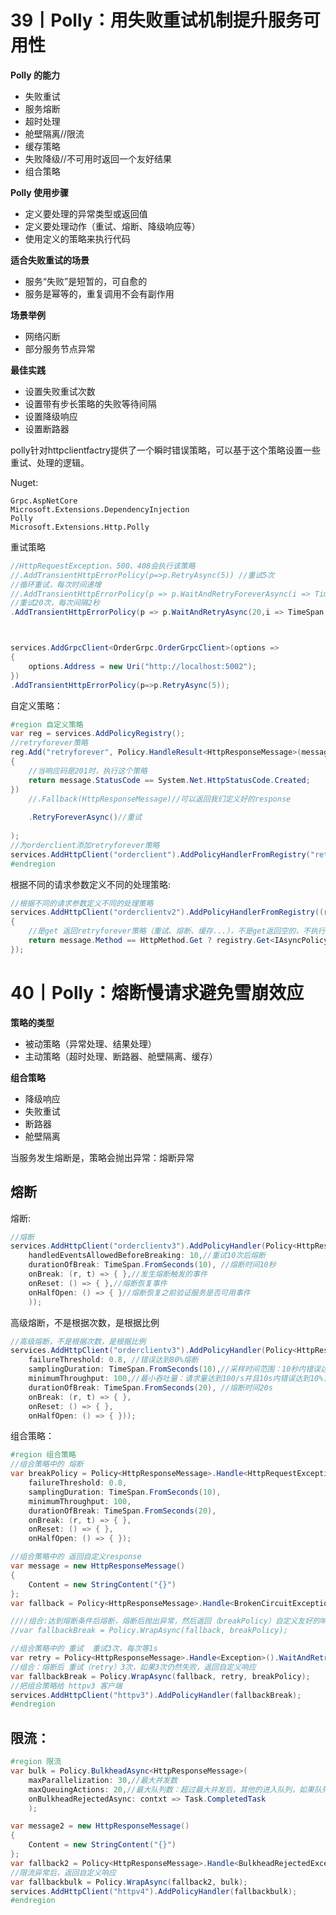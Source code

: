 # 39丨Polly：用失败重试机制提升服务可用性

**Polly 的能力**
- 失败重试
- 服务熔断
- 超时处理
- 舱壁隔离//限流
- 缓存策略
- 失败降级//不可用时返回一个友好结果
- 组合策略

**Polly 使用步骤**
- 定义要处理的异常类型或返回值
- 定义要处理动作（重试、熔断、降级响应等）
- 使用定义的策略来执行代码

**适合失败重试的场景**
- 服务“失败”是短暂的，可自愈的
- 服务是幂等的，重复调用不会有副作用

**场景举例**
- 网络闪断
- 部分服务节点异常

**最佳实践**
- 设置失败重试次数
- 设置带有步长策略的失败等待间隔
- 设置降级响应
- 设置断路器

polly针对httpclientfactry提供了一个瞬时错误策略，可以基于这个策略设置一些重试、处理的逻辑。  

Nuget:
```
Grpc.AspNetCore
Microsoft.Extensions.DependencyInjection
Polly
Microsoft.Extensions.Http.Polly
```

重试策略
```c#
//HttpRequestException、500、408会执行该策略 
//.AddTransientHttpErrorPolicy(p=>p.RetryAsync(5)) //重试5次
//循环重试，每次时间递增
//.AddTransientHttpErrorPolicy(p => p.WaitAndRetryForeverAsync(i => TimeSpan.FromSeconds(i * 3)))
//重试20次，每次间隔2秒
.AddTransientHttpErrorPolicy(p => p.WaitAndRetryAsync(20,i => TimeSpan.FromSeconds(2)))



services.AddGrpcClient<OrderGrpc.OrderGrpcClient>(options =>
{
    options.Address = new Uri("http://localhost:5002");
})
.AddTransientHttpErrorPolicy(p=>p.RetryAsync(5));
```

自定义策略：
```c#
#region 自定义策略
var reg = services.AddPolicyRegistry();
//retryforever策略
reg.Add("retryforever", Policy.HandleResult<HttpResponseMessage>(message =>
{
    //当响应码是201时，执行这个策略
    return message.StatusCode == System.Net.HttpStatusCode.Created;
})
    //.Fallback(HttpResponseMessage)//可以返回我们定义好的response
    
    .RetryForeverAsync()//重试
    
);
//为orderclient添加retryforever策略
services.AddHttpClient("orderclient").AddPolicyHandlerFromRegistry("retryforever"); 
#endregion
```


根据不同的请求参数定义不同的处理策略:  
```c#
//根据不同的请求参数定义不同的处理策略
services.AddHttpClient("orderclientv2").AddPolicyHandlerFromRegistry((registry, message) =>
{
    //是get 返回retryforever策略（重试、熔断、缓存...），不是get返回空的，不执行任何策略
    return message.Method == HttpMethod.Get ? registry.Get<IAsyncPolicy<HttpResponseMessage>>("retryforever") : Policy.NoOpAsync<HttpResponseMessage>();
});
```
# 40丨Polly：熔断慢请求避免雪崩效应

**策略的类型**
- 被动策略（异常处理、结果处理）
- 主动策略（超时处理、断路器、舱壁隔离、缓存）

**组合策略**
- 降级响应
- 失败重试
- 断路器
- 舱壁隔离

当服务发生熔断是，策略会抛出异常：熔断异常

## 熔断
熔断:  
```c#
//熔断
services.AddHttpClient("orderclientv3").AddPolicyHandler(Policy<HttpResponseMessage>.Handle<HttpRequestException>().CircuitBreakerAsync(
    handledEventsAllowedBeforeBreaking: 10,//重试10次后熔断
    durationOfBreak: TimeSpan.FromSeconds(10), //熔断时间10秒
    onBreak: (r, t) => { },//发生熔断触发的事件
    onReset: () => { },//熔断恢复事件
    onHalfOpen: () => { }//熔断恢复之前验证服务是否可用事件
    ));
```
高级熔断，不是根据次数，是根据比例
```c#
//高级熔断，不是根据次数，是根据比例
services.AddHttpClient("orderclientv3").AddPolicyHandler(Policy<HttpResponseMessage>.Handle<HttpRequestException>().AdvancedCircuitBreakerAsync(
    failureThreshold: 0.8, //错误达到80%熔断
    samplingDuration: TimeSpan.FromSeconds(10),//采样时间范围：10秒内错误达到80%
    minimumThroughput: 100,//最小吞吐量：请求量达到100/s并且10s内错误达到10%，小于这个吞吐量不触发
    durationOfBreak: TimeSpan.FromSeconds(20), //熔断时间20s
    onBreak: (r, t) => { },
    onReset: () => { },
    onHalfOpen: () => { }));
```

组合策略：
```c#
#region 组合策略
//组合策略中的 熔断
var breakPolicy = Policy<HttpResponseMessage>.Handle<HttpRequestException>().AdvancedCircuitBreakerAsync(
    failureThreshold: 0.8,
    samplingDuration: TimeSpan.FromSeconds(10),
    minimumThroughput: 100,
    durationOfBreak: TimeSpan.FromSeconds(20),
    onBreak: (r, t) => { },
    onReset: () => { },
    onHalfOpen: () => { });

//组合策略中的 返回自定义response
var message = new HttpResponseMessage()
{
    Content = new StringContent("{}")
};
var fallback = Policy<HttpResponseMessage>.Handle<BrokenCircuitException>().FallbackAsync(message);

////组合:达到熔断条件后熔断，熔断后抛出异常，然后返回（breakPolicy）自定义友好的响应
//var fallbackBreak = Policy.WrapAsync(fallback, breakPolicy);

//组合策略中的 重试  重试3次，每次等1s
var retry = Policy<HttpResponseMessage>.Handle<Exception>().WaitAndRetryAsync(3, i => TimeSpan.FromSeconds(1));
//组合：熔断后 重试（retry）3次，如果3次仍然失败，返回自定义响应
var fallbackBreak = Policy.WrapAsync(fallback, retry, breakPolicy);
//把组合策略给 httpv3 客户端
services.AddHttpClient("httpv3").AddPolicyHandler(fallbackBreak); 
#endregion
```

## 限流：

```c#
#region 限流
var bulk = Policy.BulkheadAsync<HttpResponseMessage>(
    maxParallelization: 30,//最大并发数
    maxQueuingActions: 20,//最大队列数：超过最大并发后，其他的进入队列，如果队列也超出会抛出异常
    onBulkheadRejectedAsync: contxt => Task.CompletedTask
    );

var message2 = new HttpResponseMessage()
{
    Content = new StringContent("{}")
};
var fallback2 = Policy<HttpResponseMessage>.Handle<BulkheadRejectedException>().FallbackAsync(message);
//限流异常后，返回自定义响应
var fallbackbulk = Policy.WrapAsync(fallback2, bulk);
services.AddHttpClient("httpv4").AddPolicyHandler(fallbackbulk);
#endregion
```
